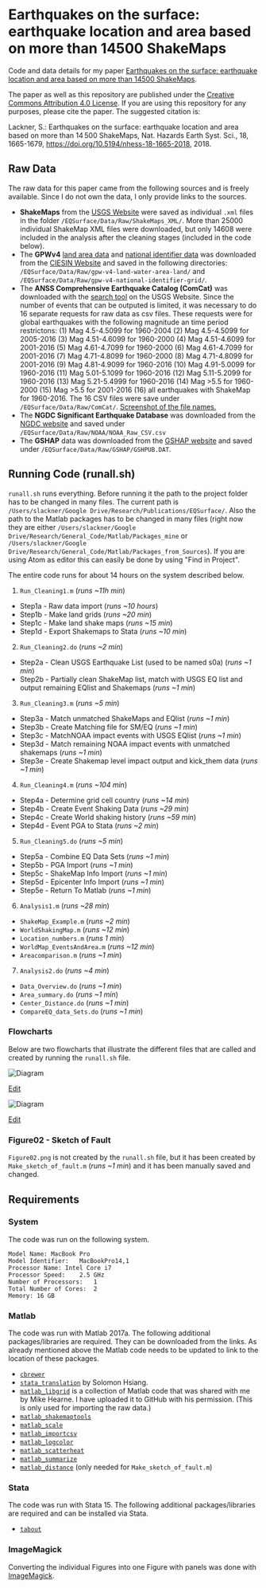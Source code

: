 # Earthquakes on the surface: earthquake location and area based on more than 14500 ShakeMaps
Code and data details for my paper [Earthquakes on the surface: earthquake location and area based on more than 14500 ShakeMaps](https://www.nat-hazards-earth-syst-sci.net/18/1665/2018/nhess-18-1665-2018.html).

The paper as well as this repository are published under the [Creative Commons Attribution 4.0 License](https://creativecommons.org/licenses/by/4.0/). If you are using this repository for any purposes, please cite the paper. The suggested citation is:

Lackner, S.: Earthquakes on the surface: earthquake location and area based on more than 14 500 ShakeMaps, Nat. Hazards Earth Syst. Sci., 18, 1665-1679, https://doi.org/10.5194/nhess-18-1665-2018, 2018.

## Raw Data
The raw data for this paper came from the following sources and is freely available. Since I do not own the data, I only provide links to the sources.
- **ShakeMaps** from the [USGS Website](https://earthquake.usgs.gov/data/shakemap/) were saved as individual `.xml` files in the folder `/EQSurface/Data/Raw/ShakeMaps_XML/`. More than 25000 individual ShakeMap XML files were downloaded, but only 14608 were included in the analysis after the cleaning stages (included in the code below).
- The **GPWv4** [land area data](http://sedac.ciesin.columbia.edu/data/set/gpw-v4-national-identifier-grid) and [national identifier data](http://sedac.ciesin.columbia.edu/data/set/gpw-v4-land-water-area) was downloaded from the [CIESIN Website](http://sedac.ciesin.columbia.edu/data/collection/gpw-v4) and saved in the following directories: `/EQSurface/Data/Raw/gpw-v4-land-water-area-land/` and `/EQSurface/Data/Raw/gpw-v4-national-identifier-grid/`.
- The **ANSS Comprehensive Earthquake Catalog (ComCat)** was downloaded with the [search tool](https://earthquake.usgs.gov/earthquakes/search/) on the USGS Website. Since the number of events that can be outputed is limited, it was necessary to do 16 separate requests for raw data as csv files. These requests were for global earthquakes with the following magnitude an time period restrictons: (1) Mag 4.5-4.5099 for 1960-2004 (2) Mag 4.5-4.5099 for 2005-2016 (3) Mag 4.51-4.6099 for 1960-2000 (4) Mag 4.51-4.6099 for 2001-2016 (5) Mag 4.61-4.7099 for 1960-2000 (6) Mag 4.61-4.7099 for 2001-2016 (7) Mag 4.71-4.8099 for 1960-2000 (8) Mag 4.71-4.8099 for 2001-2016 (9) Mag 4.81-4.9099 for 1960-2016 (10) Mag 4.91-5.0099 for 1960-2016 (11) Mag 5.01-5.1099 for 1960-2016 (12) Mag 5.11-5.2099 for 1960-2016 (13) Mag 5.21-5.4999 for 1960-2016 (14) Mag >5.5 for 1960-2000 (15) Mag >5.5 for 2001-2016 (16) all earthquakes with ShakeMap for 1960-2016. The 16 CSV files were save under `/EQSurface/Data/Raw/ComCat/`.
[Screenshot of the file names.](/Documentation/ComCat_Screenshot.png)
- The **NGDC Significant Earthquake Database** was downloaded from the [NGDC website](https://www.ngdc.noaa.gov/hazard/earthqk.shtml) and saved under `/EQSurface/Data/Raw/NOAA/NOAA_Raw_CSV.csv`
- The **GSHAP** data was downloaded from the [GSHAP website](http://static.seismo.ethz.ch/GSHAP/global/) and saved under `/EQSurface/Data/Raw/GSHAP/GSHPUB.DAT`.

## Running Code (runall.sh)
`runall.sh` runs everything. Before running it the path to the project folder has to be changed in many files. The current path is `/Users/slackner/Google Drive/Research/Publications/EQSurface/`. Also the path to the Matlab packages has to be changed in many files (right now they are either `/Users/slackner/Google Drive/Research/General_Code/Matlab/Packages_mine` or `/Users/slackner/Google Drive/Research/General_Code/Matlab/Packages_from_Sources`). If you are using Atom as editor this can easily be done by using "Find in Project".

The entire code runs for about 14 hours on the system described below.

1. `Run_Cleaning1.m` (*runs ~11h min*)
  - Step1a - Raw data import (*runs ~10 hours*)
  - Step1b - Make land grids (*runs ~20 min*)
  - Step1c - Make land shake maps (*runs ~15 min*)
  - Step1d - Export Shakemaps to Stata (*runs ~10 min*)
2. `Run_Cleaning2.do` (*runs ~2 min*)
  - Step2a - Clean USGS Earthquake List (used to be named s0a) (*runs ~1 min*)
  - Step2b - Partially clean ShakeMap list, match with USGS EQ list and output remaining EQlist and Shakemaps (*runs ~1 min*)
3. `Run_Cleaning3.m` (*runs ~5 min*)
  - Step3a - Match unmatched ShakeMaps and EQlist (*runs ~1 min*)
  - Step3b - Create Matching file for SM/EQ (*runs ~1 min*)
  - Step3c - MatchNOAA impact events with USGS EQlist  (*runs ~1 min*)
  - Step3d - Match remaining NOAA impact events with unmatched shakemaps (*runs ~1 min*)
  - Step3e - Create Shakemap level impact output and kick_them data (*runs ~1 min*)
4. `Run_Cleaning4.m` (*runs ~104 min*)
  - Step4a - Determine grid cell country (*runs ~14 min*)
  - Step4b - Create Event Shaking Data (*runs ~29 min*)
  - Step4c - Create World shaking history (*runs ~59 min*)
  - Step4d - Event PGA to Stata (*runs ~2 min*)
5. `Run_Cleaning5.do` (*runs ~5 min*)
  - Step5a - Combine EQ Data Sets (*runs ~1 min*)
  - Step5b - PGA Import (*runs ~1 min*)
  - Step5c - ShakeMap Info Import (*runs ~1 min*)
  - Step5d - Epicenter Info Import (*runs ~1 min*)
  - Step5e - Return To Matlab (*runs ~1 min*)
6. `Analysis1.m` (*runs ~28 min*)
  - `ShakeMap_Example.m` (*runs ~2 min*)
  - `WorldShakingMap.m` (*runs ~12 min*)
  - `Location_numbers.m` (*runs 1 min*)
  - `WorldMap_EventsAndArea.m` (*runs ~12 min*)
  - `Areacomparison.m` (*runs ~1 min*)
7. `Analysis2.do` (*runs ~4 min*)
  - `Data_Overview.do` (*runs ~1 min*)
  - `Area_summary.do` (*runs ~1 min*)
  - `Center_Distance.do` (*runs ~1 min*)
  - `CompareEQ_data_Sets.do` (*runs ~1 min*)

### Flowcharts
Below are two flowcharts that illustrate the different files that are called and created by running the `runall.sh` file.

![Diagram](/Documentation/Flowchart_eqs17.png)

<a href="https://www.draw.io/?mode=github#Hslackner0%2FEQSurface%2Fmaster%2FDocumentation%2FFlowchart_eqs17.png">Edit</a>

![Diagram](/Documentation/Flowchart_eqs17_Analysis.png)

<a href="https://www.draw.io/?mode=github#Hslackner0%2FEQSurface%2Fmaster%2FDocumentation%2FFlowchart_eqs17_Analysis.png">Edit</a>

### Figure02 - Sketch of Fault
`Figure02.png` is not created by the `runall.sh` file, but it has been created by `Make_sketch_of_fault.m` (*runs ~1 min*) and it has been manually saved and changed.

## Requirements

### System
The code was run on the following system.

    Model Name:	MacBook Pro
    Model Identifier:	MacBookPro14,1
    Processor Name:	Intel Core i7
    Processor Speed:	2.5 GHz
    Number of Processors:	1
    Total Number of Cores:	2
    Memory:	16 GB

### Matlab
The code was run with Matlab 2017a. The following additional packages/libraries are required. They can be downloaded from the links. As already mentioned above the Matlab code needs to be updated to link to the location of these packages.
- [`cbrewer`](https://www.mathworks.com/matlabcentral/fileexchange/34087-cbrewer---colorbrewer-schemes-for-matlab)
- [`stata_translation`](http://www.fight-entropy.com/2010/05/data-transfer-from-matlab-to-stata-and.html) by Solomon Hsiang.
- [`matlab_libgrid`](https://github.com/slackner0/matlab_libgrid) is a collection of Matlab code that was shared with me by Mike Hearne. I have uploaded it to GitHub with his permission. (This is only used for importing the raw data.)
- [`matlab_shakemaptools`](https://github.com/slackner0/matlab_shakemaptools)
- [`matlab_scale`](https://github.com/slackner0/matlab_scale)
- [`matlab_importcsv`](https://github.com/slackner0/matlab_importcsv)
- [`matlab_logcolor`](https://github.com/slackner0/matlab_logcolor)
- [`matlab_scatterheat`](https://github.com/slackner0/matlab_scatterheat)
- [`matlab_summarize`](https://github.com/slackner0/matlab_summarize)
- [`matlab_distance`](https://github.com/slackner0/matlab_distance) (only needed for `Make_sketch_of_fault.m`)

### Stata
The code was run with Stata 15. The following additional packages/libraries are required and can be installed via Stata.
- [`tabout`](http://fmwww.bc.edu/repec/bocode/t/tabout.html)

### ImageMagick
Converting the individual Figures into one Figure with panels was done with [ImageMagick](https://www.imagemagick.org/script/index.php).
